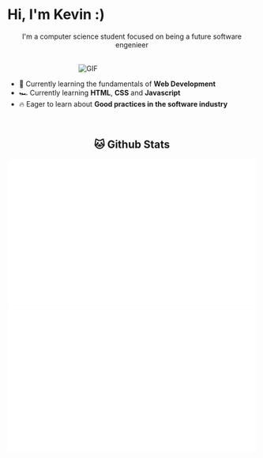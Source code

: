 <h1>Hi, I'm Kevin :)</h1>


<!--- Web illustrations by StorySet ( https://storyset.com/web )--->
<p align="center">
  I'm a computer science student focused on being a future software engenieer
</p>
<br>
<!-- Web illustrations by Storyset ( https://storyset.com/web )--->
<img align="right" alt="GIF" src="https://user-images.githubusercontent.com/96004910/226755886-45233dfe-2c54-422d-9939-ed838c87ae18.svg#dark-mode-only" width="360px"/>
<br>

- 🔭 Currently learning the fundamentals of **Web Development**
- 🏎️ Currently learning **HTML**, **CSS** and **Javascript**
- 🔥 Eager to learn about **Good practices in the software industry**
<br>
<h2 align="center">🐱 Github Stats</h2>
<img src="https://raw.githubusercontent.com/KevSSter/github-stats/master/generated/overview.svg#gh-dark-mode-only"/>
<img src="https://raw.githubusercontent.com/KevSSter/github-stats/master/generated/languages.svg#gh-dark-mode-only"/>
<br>
